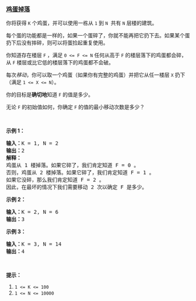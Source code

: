 ### [鸡蛋掉落](https://leetcode-cn.com/problems/super-egg-drop)

<p>你将获得 <code>K</code> 个鸡蛋，并可以使用一栋从 <code>1</code> 到 <code>N</code>  共有 <code>N</code> 层楼的建筑。</p>

<p>每个蛋的功能都是一样的，如果一个蛋碎了，你就不能再把它扔下去。如果某个蛋扔下后没有摔碎，则可以将蛋捡起重复使用。</p>

<p>你知道存在楼层 <code>F</code> ，满足 <code>0 <= F <= N</code> 任何从高于 <code>F</code> 的楼层落下的鸡蛋都会碎，从 <code>F</code> 楼层或比它低的楼层落下的鸡蛋都不会破。</p>

<p>每次<em>移动</em>，你可以取一个鸡蛋（如果你有完整的鸡蛋）并把它从任一楼层 <code>X</code> 扔下（满足 <code>1 <= X <= N</code>）。</p>

<p>你的目标是<strong>确切地</strong>知道 <code>F</code> 的值是多少。</p>

<p>无论 <code>F</code> 的初始值如何，你确定 <code>F</code> 的值的最小移动次数是多少？</p>

<p> </p>

<ol>
</ol>

<p><strong>示例 1：</strong></p>

<pre>
<strong>输入：</strong>K = 1, N = 2
<strong>输出：</strong>2
<strong>解释：</strong>
鸡蛋从 1 楼掉落。如果它碎了，我们肯定知道 F = 0 。
否则，鸡蛋从 2 楼掉落。如果它碎了，我们肯定知道 F = 1 。
如果它没碎，那么我们肯定知道 F = 2 。
因此，在最坏的情况下我们需要移动 2 次以确定 F 是多少。
</pre>

<p><strong>示例 2：</strong></p>

<pre>
<strong>输入：</strong>K = 2, N = 6
<strong>输出：</strong>3
</pre>

<p><strong>示例 3：</strong></p>

<pre>
<strong>输入：</strong>K = 3, N = 14
<strong>输出：</strong>4
</pre>

<p> </p>

<p><strong>提示：</strong></p>

<ol>
	<li><code>1 <= K <= 100</code></li>
	<li><code>1 <= N <= 10000</code></li>
</ol>
